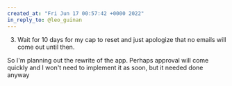 ```yaml
---
created_at: "Fri Jun 17 00:57:42 +0000 2022"
in_reply_to: @leo_guinan
---
```


3. Wait for 10 days for my cap to reset and just apologize that no emails will come out until then.

So I'm planning out the rewrite of the app. Perhaps approval will come quickly and I won't need to implement it as soon, but it needed done anyway